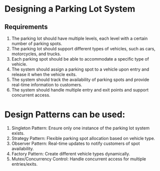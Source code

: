 
# Designing a Parking Lot System

## Requirements
1. The parking lot should have multiple levels, each level with a certain number of parking spots.
2. The parking lot should support different types of vehicles, such as cars, motorcycles, and trucks.
3. Each parking spot should be able to accommodate a specific type of vehicle.
4. The system should assign a parking spot to a vehicle upon entry and release it when the vehicle exits.
5. The system should track the availability of parking spots and provide real-time information to customers.
6. The system should handle multiple entry and exit points and support concurrent access.



# Design Patterns can be used:
1. Singleton Pattern: Ensure only one instance of the parking lot system exists.
2. Strategy Pattern: Flexible parking spot allocation based on vehicle type.
3. Observer Pattern: Real-time updates to notify customers of spot availability.
4. Factory Pattern: Create different vehicle types dynamically.
5. Mutex/Concurrency Control: Handle concurrent access for multiple entries/exits.
